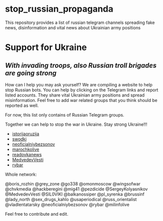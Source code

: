 # stop_russian_propaganda
This repository provides a list of russian telegram channels spreading fake news, disinformation and vital news about Ukrainian army positions

# Support for Ukraine
## _With invading troops, also Russian troll brigades are going strong_




How can I help you may ask yourself? We are compiling a website to help stop Russian bots. You can help by clicking on the Telegram links and report listed accounts. They share vital Ukrainian army positions and spread misinformation. Feel free to add war related groups that you think should be reported as well.

For now, this list only contains of Russian Telegram groups. 

Together we can help to stop the war in Ukraine. Stay strong Ukraine!!!


- [istorijaoruzija](http://t.me/istorijaoruzija) 
- [swodki](https://t.me/swodki) 
- [neoficialniybezsonov](https://t.me/neoficialniybezsonov) 
- [marochkolive](https://t.me/marochkolive) 
- [readovkanews](https://t.me/readovkanews) 
- [MedvedevVesti](https://t.me/MedvedevVesti) 
- [rybar](https://t.me/rybar) 

Whole network: 

@boris_rozhin
@grey_zone
@go338
@omonmoscow
@wingsofwar
@chvkmedia
@hackberegini
@mig41
@pezdicide
@SergeyKolyasnikov
@MedvedevVesti
@SIL0VIKI
@balkanossiper
@pl_syrenka
@brussinf
@lady_north
@sex_drugs_kahlo
@usaperiodical
@russ_orientalist
@vladlentatarsky
@neoficialniybezsonov
@rybar
@milinfolive


Feel free to contribute and edit.

